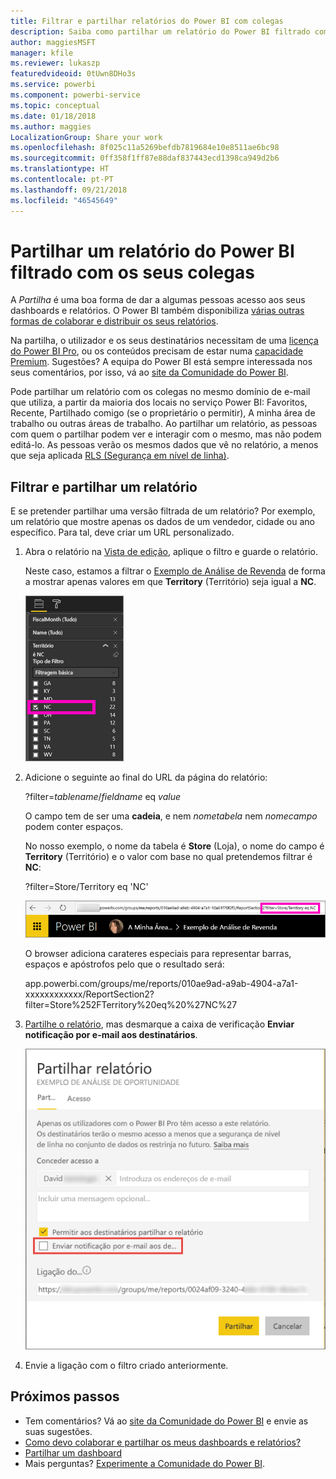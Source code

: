 ```yaml
---
title: Filtrar e partilhar relatórios do Power BI com colegas
description: Saiba como partilhar um relatório do Power BI filtrado com colegas na sua organização.
author: maggiesMSFT
manager: kfile
ms.reviewer: lukaszp
featuredvideoid: 0tUwn8DHo3s
ms.service: powerbi
ms.component: powerbi-service
ms.topic: conceptual
ms.date: 01/18/2018
ms.author: maggies
LocalizationGroup: Share your work
ms.openlocfilehash: 8f025c11a5269befdb7819684e10e8511ae6bc98
ms.sourcegitcommit: 0ff358f1ff87e88daf837443ecd1398ca949d2b6
ms.translationtype: HT
ms.contentlocale: pt-PT
ms.lasthandoff: 09/21/2018
ms.locfileid: "46545649"
---
```

# <a name="share-a-filtered-power-bi-report-with-your-coworkers"></a>Partilhar um relatório do Power BI filtrado com os seus colegas
A *Partilha* é uma boa forma de dar a algumas pessoas acesso aos seus dashboards e relatórios. O Power BI também disponibiliza [várias outras formas de colaborar e distribuir os seus relatórios](service-how-to-collaborate-distribute-dashboards-reports.md).

Na partilha, o utilizador e os seus destinatários necessitam de uma [licença do Power BI Pro](service-free-vs-pro.md), ou os conteúdos precisam de estar numa [capacidade Premium](service-premium.md). Sugestões? A equipa do Power BI está sempre interessada nos seus comentários, por isso, vá ao [site da Comunidade do Power BI](https://community.powerbi.com/).

Pode partilhar um relatório com os colegas no mesmo domínio de e-mail que utiliza, a partir da maioria dos locais no serviço Power BI: Favoritos, Recente, Partilhado comigo (se o proprietário o permitir), A minha área de trabalho ou outras áreas de trabalho. Ao partilhar um relatório, as pessoas com quem o partilhar podem ver e interagir com o mesmo, mas não podem editá-lo. As pessoas verão os mesmos dados que vê no relatório, a menos que seja aplicada [RLS (Segurança em nível de linha)](service-admin-rls.md). 

## <a name="filter-and-share-a-report"></a>Filtrar e partilhar um relatório
E se pretender partilhar uma versão filtrada de um relatório? Por exemplo, um relatório que mostre apenas os dados de um vendedor, cidade ou ano específico. Para tal, deve criar um URL personalizado.

1. Abra o relatório na [Vista de edição](consumer/end-user-reading-view.md), aplique o filtro e guarde o relatório.
   
   Neste caso, estamos a filtrar o [Exemplo de Análise de Revenda](sample-tutorial-connect-to-the-samples.md) de forma a mostrar apenas valores em que **Territory** (Território) seja igual a **NC**.
   
   ![Painel de filtros do relatório](media/service-share-reports/power-bi-filter-report2.png)
2. Adicione o seguinte ao final do URL da página do relatório:
   
   ?filter=*tablename*/*fieldname* eq *value*
   
    O campo tem de ser uma **cadeia**, e nem *nometabela* nem *nomecampo* podem conter espaços.
   
   No nosso exemplo, o nome da tabela é **Store** (Loja), o nome do campo é **Territory** (Território) e o valor com base no qual pretendemos filtrar é **NC**:
   
    ?filter=Store/Territory eq 'NC'
   
   ![URL de relatório filtrado](media/service-share-reports/power-bi-filter-url3.png)
   
   O browser adiciona carateres especiais para representar barras, espaços e apóstrofos pelo que o resultado será:
   
   app.powerbi.com/groups/me/reports/010ae9ad-a9ab-4904-a7a1-xxxxxxxxxxxx/ReportSection2?filter=Store%252FTerritory%20eq%20%27NC%27

3. [Partilhe o relatório](service-share-dashboards.md), mas desmarque a caixa de verificação **Enviar notificação por e-mail aos destinatários**. 

    ![Caixa de diálogo Partilhar relatório](media/service-share-reports/power-bi-share-report-dialog.png)

4. Envie a ligação com o filtro criado anteriormente.

## <a name="next-steps"></a>Próximos passos
* Tem comentários? Vá ao [site da Comunidade do Power BI](https://community.powerbi.com/) e envie as suas sugestões.
* [Como devo colaborar e partilhar os meus dashboards e relatórios?](service-how-to-collaborate-distribute-dashboards-reports.md)
* [Partilhar um dashboard](service-share-dashboards.md)
* Mais perguntas? [Experimente a Comunidade do Power BI](http://community.powerbi.com/).

